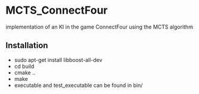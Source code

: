 # MCTS_ConnectFour
implementation of an KI in the game ConnectFour using the MCTS algorithm

## Installation

- sudo apt-get install libboost-all-dev
- cd build
- cmake ..
- make
- executable and test_executable can be found in bin/
